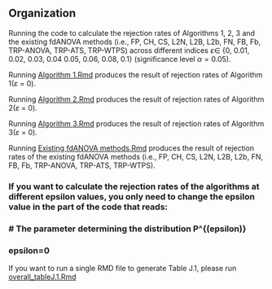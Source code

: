 
## Organization
Running the code to calculate the rejection rates of Algorithms 1, 2, 3 and the existing fdANOVA methods (i.e., FP, CH, CS, L2N, L2B, L2b, FN, FB, Fb, TRP-ANOVA, TRP-ATS, TRP-WTPS) across different indices $\varepsilon\in$ \{0, 0.01, 0.02, 0.03, 0.04 0.05, 0.06, 0.08, 0.1\} (significance level $\alpha = 0.05$).


Running [Algorithm 1.Rmd](https://github.com/JinyuWang123/TDA/blob/ee08fe3ae1ff7de2eae6f915531e18d985d31077/Simulation%20Study/Table%20J.1/Algorithm%201.Rmd) produces the result of rejection rates of Algorithm 1($\varepsilon$ = 0).

Running [Algorithm 2.Rmd](https://github.com/JinyuWang123/TDA/blob/ee08fe3ae1ff7de2eae6f915531e18d985d31077/Simulation%20Study/Table%20J.1/Algorithm%202.Rmd) produces the result of rejection rates of Algorithm 2($\varepsilon$ = 0).

Running [Algorithm 3.Rmd](https://github.com/JinyuWang123/TDA/blob/ee08fe3ae1ff7de2eae6f915531e18d985d31077/Simulation%20Study/Table%20J.1/Algorithm%203.Rmd) produces the result of rejection rates of Algorithm 3($\varepsilon$ = 0).

Running [Existing fdANOVA methods.Rmd](https://github.com/JinyuWang123/TDA/blob/ee08fe3ae1ff7de2eae6f915531e18d985d31077/Simulation%20Study/Table%20J.1/Existing%20fdANOVA%20methods.Rmd) produces the result of rejection rates of the existing fdANOVA methods (i.e., FP, CH, CS, L2N, L2B, L2b, FN, FB, Fb, TRP-ANOVA, TRP-ATS, TRP-WTPS).

### If you want to calculate the rejection rates of the algorithms at different epsilon values, you only need to change the epsilon value in the part of the code that reads: 

### # The parameter determining the distribution P^{(epsilon)} 
### epsilon=0

If you want to run a single RMD file to generate Table J.1, please run [overall_tableJ.1.Rmd
](https://github.com/JinyuWang123/TDA/blob/397f79407c7a5d758814f393d28a79c98e1653be/Simulation%20Study/Table%20J.1/overall_tableJ.Rmd)
